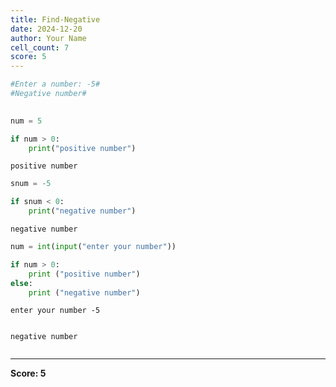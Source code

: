 ```yaml
---
title: Find-Negative
date: 2024-12-20
author: Your Name
cell_count: 7
score: 5
---
```


```python
#Enter a number: -5#
#Negative number#
                                                                                                                                            
```


```python
num = 5
```


```python
if num > 0:
    print("positive number")
```

    positive number
    


```python
snum = -5
```


```python
if snum < 0:
    print("negative number")
```

    negative number
    


```python
num = int(input("enter your number"))

if num > 0:
    print ("positive number")
else:
    print ("negative number")
```

    enter your number -5
    

    negative number
    


```python

```


---
**Score: 5**